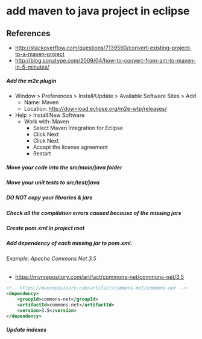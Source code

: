 # add maven to java project in eclipse

## References
* http://stackoverflow.com/questions/7139560/convert-existing-project-to-a-maven-project
* http://blog.sonatype.com/2009/04/how-to-convert-from-ant-to-maven-in-5-minutes/

##### Add the m2e plugin
* Window > Preferences > Install/Update > Available Software Sites > Add
  * Name: Maven
  * Location: http://download.eclipse.org/m2e-wtp/releases/
* Help > Install New Software
  * Work with: Maven
    * Select Maven Integration for Eclipse
    * Click Next
    * Click Next
    * Accept the license agreement
    * Restart

##### Move your code into the src/main/java folder

##### Move your unit tests to src/test/java

##### DO NOT copy your libraries & jars

##### Check all the compilation errors caused because of the missing jars

##### Create pom.xml in project root

##### Add dependency of each missing jar to pom.xml. 

###### Example: Apache Commons Net 3.5
* https://mvnrepository.com/artifact/commons-net/commons-net/3.5
```xml
<!-- https://mvnrepository.com/artifact/commons-net/commons-net -->
<dependency>
    <groupId>commons-net</groupId>
    <artifactId>commons-net</artifactId>
    <version>3.5</version>
</dependency>
```

##### Update indexes
